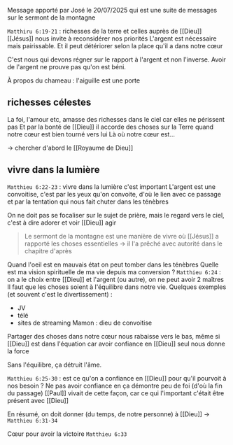 Message apporté par José le 20/07/2025 qui est une suite de messages sur le sermont de la montagne

`Matthiru 6:19-21` : richesses de la terre et celles auprès de [[Dieu]]
[[Jésus]] nous invite à reconsidérer nos priorités
L'argent est nécessaire mais pairissable. Et il peut détériorer selon la place qu'il a dans notre cœur

C'est nous qui devons régner sur le rapport à l'argent et non l'inverse.
Avoir de l'argent ne prouve pas qu'on est béni.

À propos du chameau : l'aiguille est une porte
## richesses célestes
La foi, l'amour etc, amasse des richesses dans le ciel car elles ne périssent pas
Et par la bonté de [[Dieu]] il accorde des choses sur la Terre quand notre cœur est bien tourné vers lui
Là où notre cœur est...

-> chercher d'abord le [[Royaume de Dieu]]
## vivre dans la lumière
`Matthieu 6:22-23` : vivre dans la lumière c'est important
L'argent est une convoitise, c'est par les yeux qu'on convoite, d'où le lien avec ce passage et par la tentation qui nous fait chuter dans les ténèbres

On ne doit pas se focaliser sur le sujet de prière, mais le regard vers le ciel, c'est à dire adorer et voir [[Dieu]] agir
> Le sermont de la montagne est une manière de vivre où [[Jésus]] a rapporté les choses essentielles
> -> il l'a prêché avec autorité dans le chapitre d'après

Quand l'oeil est en mauvais état on peut tomber dans les ténèbres
Quelle est ma vision spirituelle de ma vie depuis ma conversion ?
`Matthieu 6:24` : on a le choix entre [[Dieu]] et l'argent (ou autre), on ne peut avoir 2 maîtres
Il faut que les choses soient à l'équilibre dans notre vie. Quelques exemples (et souvent c'est le divertissement) :
- JV
- télé
- sites de streaming
Mamon : dieu de convoitise

Partager des choses dans notre cœur nous rabaisse vers le bas, même si [[Dieu]] est dans l'équation car avoir confiance en [[Dieu]] seul nous donne la force

Sans l'équilibre, ça détruit l'âme.

`Matthieu 6:25-30` : est ce qu'on a confiance en [[Dieu]] pour qu'il pourvoit à nos besoin ?
Ne pas avoir confiance en ça démontre peu de foi (d'où la fin du passage)
[[Paul]] vivait de cette façon, car ce qui l'important c'était être présent avec [[Dieu]]

En résumé, on doit donner (du temps, de notre personne) à [[Dieu]]
-> `Matthieu 6:31-34`

Cœur pour avoir la victoire `Matthieu 6:33`